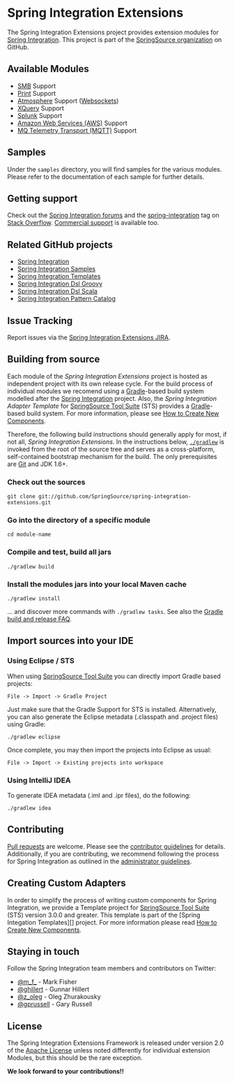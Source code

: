 Spring Integration Extensions
=============================

The Spring Integration Extensions project provides extension modules for [Spring Integration][]. This project is part of the [SpringSource organization][] on GitHub.

## Available Modules

* [SMB][] Support
* [Print][] Support
* [Atmosphere][] Support ([Websockets][])
* [XQuery][] Support
* [Splunk][] Support
* [Amazon Web Services (AWS)][] Support
* [MQ Telemetry Transport (MQTT)][] Support

## Samples

Under the `samples` directory, you will find samples for the various modules. Please refer to the documentation of each sample for further details.

## Getting support

Check out the [Spring Integration forums][] and the [spring-integration][spring-integration tag] tag
on [Stack Overflow][]. [Commercial support][] is available too.

## Related GitHub projects

* [Spring Integration][]
* [Spring Integration Samples][]
* [Spring Integration Templates][]
* [Spring Integration Dsl Groovy][]
* [Spring Integration Dsl Scala][]
* [Spring Integration Pattern Catalog][]

## Issue Tracking

Report issues via the [Spring Integration Extensions JIRA][].

## Building from source

Each module of the *Spring Integration Extensions* project is hosted as independent project with its own release cycle. For the build process of individual modules we recomend using a [Gradle][]-based build system modelled after the [Spring Integration][] project. Also, the *Spring Integration Adapter Template* for [SpringSource Tool Suite][] (STS) provides a [Gradle][]-based build system. For more information, please see [How to Create New Components][].

Therefore, the following build instructions should generally apply for most, if not all, *Spring Integration Extensions*. In the instructions below, [`./gradlew`][] is invoked from the root of the source tree and serves as a cross-platform, self-contained bootstrap mechanism for the build. The only prerequisites are [Git][] and JDK 1.6+.

### Check out the sources

`git clone git://github.com/SpringSource/spring-integration-extensions.git`

### Go into the directory of a specific module

`cd module-name`

### Compile and test, build all jars

`./gradlew build`

### Install the modules jars into your local Maven cache

`./gradlew install`

... and discover more commands with `./gradlew tasks`. See also the [Gradle build and release FAQ][].

## Import sources into your IDE

### Using Eclipse / STS

When using [SpringSource Tool Suite][] you can directly import Gradle based projects:

`File -> Import -> Gradle Project`

Just make sure that the Gradle Support for STS is installed. Alternatively, you can also generate the Eclipse metadata (.classpath and .project files) using Gradle:

`./gradlew eclipse`

Once complete, you may then import the projects into Eclipse as usual:

`File -> Import -> Existing projects into workspace`

### Using IntelliJ IDEA

To generate IDEA metadata (.iml and .ipr files), do the following:

    ./gradlew idea

## Contributing

[Pull requests][] are welcome. Please see the [contributor guidelines][] for details. Additionally, if you are contributing, we recommend following the process for Spring Integration as outlined in the [administrator guidelines][].

## Creating Custom Adapters

In order to simplify the process of writing custom components for Spring Integration, we provide a Template project for [SpringSource Tool Suite][] (STS) version 3.0.0 and greater. This template is part of the [Spring Integation Templates][] project. For more information please read [How to Create New Components][].

## Staying in touch

Follow the Spring Integration team members and contributors on Twitter:

* [@m\_f\_](https://twitter.com/m\_f\_) - Mark Fisher
* [@ghillert](https://twitter.com/ghillert) - Gunnar Hillert
* [@z_oleg](https://twitter.com/z_oleg) - Oleg Zhurakousky
* [@gprussell](https://twitter.com/gprussell) - Gary Russell

## License

The Spring Integration Extensions Framework is released under version 2.0 of the [Apache License][] unless noted differently for individual extension Modules, but this should be the rare exception.

**We look forward to your contributions!!**

[Spring Integration]: https://github.com/SpringSource/spring-integration
[SpringSource organization]: https://github.com/SpringSource
[Spring Integration forums]: http://forum.springsource.org/forumdisplay.php?42-Integration
[spring-integration tag]: http://stackoverflow.com/questions/tagged/spring-integration
[Stack Overflow]: http://stackoverflow.com/faq
[Commercial support]: http://springsource.com/support/springsupport
[Spring Integration Extensions JIRA]: http://jira.springsource.org/browse/INTEXT
[the lifecycle of an issue]: https://github.com/cbeams/spring-framework/wiki/The-Lifecycle-of-an-Issue
[Gradle]: http://gradle.org
[`./gradlew`]: http://vimeo.com/34436402
[Git]: http://help.github.com/set-up-git-redirect
[Gradle build and release FAQ]: https://github.com/SpringSource/spring-framework/wiki/Gradle-build-and-release-FAQ
[Pull requests]: http://help.github.com/send-pull-requests
[contributor guidelines]: https://github.com/SpringSource/spring-integration/wiki/Contributor-guidelines
[administrator guidelines]: https://github.com/SpringSource/spring-integration/wiki/Administrator-Guidelines
[Spring Integration Samples]: https://github.com/SpringSource/spring-integration-samples
[Spring Integration Templates]: https://github.com/SpringSource/spring-integration-templates/tree/master/si-sts-templates
[Spring Integration Dsl Groovy]: https://github.com/SpringSource/spring-integration-dsl-groovy
[Spring Integration Dsl Scala]: https://github.com/SpringSource/spring-integration-dsl-scala
[Spring Integration Pattern Catalog]: https://github.com/SpringSource/spring-integration-pattern-catalog
[SpringSource Tool Suite]: http://www.springsource.org/sts
[How to Create New Components]: https://github.com/SpringSource/spring-integration-extensions/wiki/How-to-Create-New-Components
[Apache License]: http://www.apache.org/licenses/LICENSE-2.0

[SMB]: http://en.wikipedia.org/wiki/Server_Message_Block
[Print]: http://docs.oracle.com/javase/6/docs/technotes/guides/jps/index.html
[Atmosphere]: https://github.com/Atmosphere/atmosphere
[Websockets]: http://www.html5rocks.com/en/tutorials/websockets/basics/
[XQuery]: http://en.wikipedia.org/wiki/XQuery
[Splunk]:http://www.splunk.com/
[Amazon Web Services (AWS)]: http://aws.amazon.com/
[MQ Telemetry Transport (MQTT)]: http://mqtt.org/